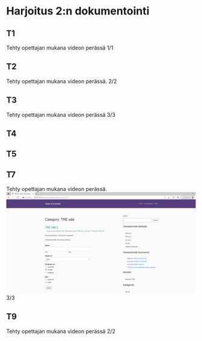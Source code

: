 # Harjoitus 2:n dokumentointi

## T1
Tehty opettajan mukana videon perässä
1/1

## T2
Tehty opettajan mukana videon perässä.
2/2

## T3
Tehty opettajan mukana videon perässä
3/3

## T4


## T5

## T7
Tehty opettajan mukana videon perässä.
![](/harjoitus2/images/T7.png)
3/3

## T9
Tehty opettajan mukana videon perässä
2/2
